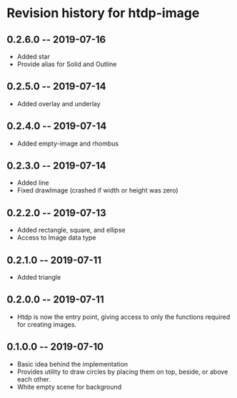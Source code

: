 # Revision history for htdp-image

## 0.2.6.0 -- 2019-07-16

* Added star
* Provide alias for Solid and Outline


## 0.2.5.0 -- 2019-07-14

* Added overlay and underlay


## 0.2.4.0 -- 2019-07-14

* Added empty-image and rhombus

## 0.2.3.0 -- 2019-07-14

* Added line
* Fixed drawImage (crashed if width or height was zero)


## 0.2.2.0 -- 2019-07-13

* Added rectangle, square, and ellipse
* Access to Image data type


## 0.2.1.0 -- 2019-07-11

* Added triangle


## 0.2.0.0 -- 2019-07-11

* Htdp is now the entry point, giving access to only the functions
  required for creating images.


## 0.1.0.0 -- 2019-07-10

* Basic idea behind the implementation
* Provides utility to draw circles by placing them on top,
  beside, or above each other.
* White empty scene for background

